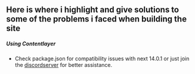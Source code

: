 ## Here is where i highlight and give solutions to some of the problems i faced when building the site

##### Using Contentlayer

- Check package.json for compatibility issues with next 14.0.1 or just join the [discordserver](https://discord.com/channels/872106850928164874/905037559271395359) for better assistance.
